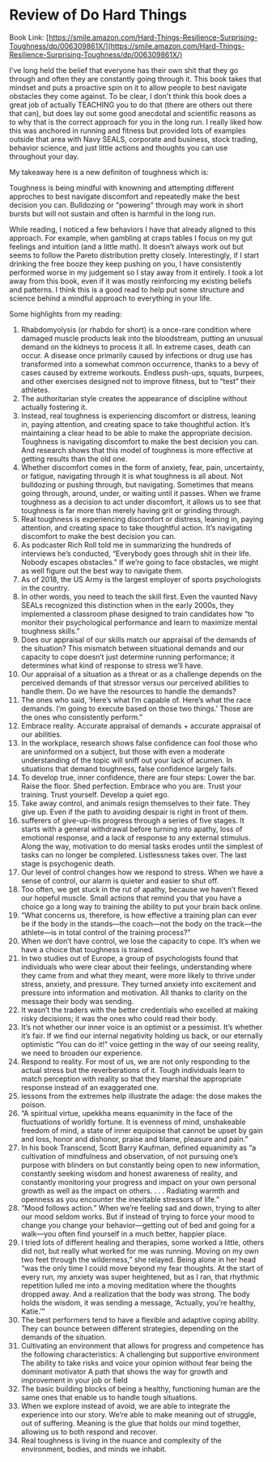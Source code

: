 
# Review of Do Hard Things
Book Link: [https://smile.amazon.com/Hard-Things-Resilience-Surprising-Toughness/dp/006309861X/](https://smile.amazon.com/Hard-Things-Resilience-Surprising-Toughness/dp/006309861X/)  

I've long held the belief that everyone has their own shit that they go through and often they are constantly going through it. This book takes that mindset and puts a proactive spin on it to allow people to best navigate obstacles they come against. To be clear, I don't think this book does a great job of actually TEACHING you to do that (there are others out there that can), but does lay out some good anecdotal and scientific reasons as to why that is the correct approach for you in the long run. I really liked how this was anchored in running and fitness but provided lots of examples outside that area with Navy SEALS, corporate and business, stock trading, behavior science, and just little actions and thoughts you can use throughout your day.

My takeaway here is a new definiton of toughness which is:  

Toughness is being mindful with knowning and attempting different approches to best navigate discomfort and repeatedly make the best decision you can. Bulldozing or "powering" through may work in short bursts but will not sustain and often is harmful in the long run. 

While reading, I noticed a few behaviors I have that already aligned to this approach. For example, when gambling at craps tables I focus on my gut feelings and intuition (and a little math). It doesn’t always work out but seems to follow the Pareto distribution pretty closely. 
Interestingly, if I start drinking the free booze they keep pushing on you, I have consistently performed worse in my judgement so I stay away from it entirely. I took a lot away from this book, even if it was mostly reinforcing my existing beliefs and patterns. I think this is a good read to help put some structure and science behind a mindful approach to everything in your life.


Some highlights from my reading:
1. Rhabdomyolysis (or rhabdo for short) is a once-rare condition where damaged muscle products leak into the bloodstream, putting an unusual demand on the kidneys to process it all. In extreme cases, death can occur. A disease once primarily caused by infections or drug use has transformed into a somewhat common occurrence, thanks to a bevy of cases caused by extreme workouts. Endless push-ups, squats, burpees, and other exercises designed not to improve fitness, but to “test” their athletes.
2. The authoritarian style creates the appearance of discipline without actually fostering it.
3. Instead, real toughness is experiencing discomfort or distress, leaning in, paying attention, and creating space to take thoughtful action. It’s maintaining a clear head to be able to make the appropriate decision. Toughness is navigating discomfort to make the best decision you can. And research shows that this model of toughness is more effective at getting results than the old one.
4. Whether discomfort comes in the form of anxiety, fear, pain, uncertainty, or fatigue, navigating through it is what toughness is all about. Not bulldozing or pushing through, but navigating. Sometimes that means going through, around, under, or waiting until it passes. When we frame toughness as a decision to act under discomfort, it allows us to see that toughness is far more than merely having grit or grinding through.
5. Real toughness is experiencing discomfort or distress, leaning in, paying attention, and creating space to take thoughtful action. It’s navigating discomfort to make the best decision you can.
6. As podcaster Rich Roll told me in summarizing the hundreds of interviews he’s conducted, “Everybody goes through shit in their life. Nobody escapes obstacles.” If we’re going to face obstacles, we might as well figure out the best way to navigate them.
7. As of 2018, the US Army is the largest employer of sports psychologists in the country.
8. In other words, you need to teach the skill first. Even the vaunted Navy SEALs recognized this distinction when in the early 2000s, they implemented a classroom phase designed to train candidates how “to monitor their psychological performance and learn to maximize mental toughness skills.”
9. Does our appraisal of our skills match our appraisal of the demands of the situation? This mismatch between situational demands and our capacity to cope doesn’t just determine running performance; it determines what kind of response to stress we’ll have.
10. Our appraisal of a situation as a threat or as a challenge depends on the perceived demands of that stressor versus our perceived abilities to handle them. Do we have the resources to handle the demands?
11. The ones who said, ‘Here’s what I’m capable of. Here’s what the race demands. I’m going to execute based on those two things.’ Those are the ones who consistently perform.”
12. Embrace reality. Accurate appraisal of demands + accurate appraisal of our abilities.
13. In the workplace, research shows false confidence can fool those who are uninformed on a subject, but those with even a moderate understanding of the topic will sniff out your lack of acumen. In situations that demand toughness, false confidence largely fails.
14. To develop true, inner confidence, there are four steps: Lower the bar. Raise the floor. Shed perfection. Embrace who you are. Trust your training. Trust yourself. Develop a quiet ego.
15. Take away control, and animals resign themselves to their fate. They give up. Even if the path to avoiding despair is right in front of them.
16. sufferers of give-up-itis progress through a series of five stages. It starts with a general withdrawal before turning into apathy, loss of emotional response, and a lack of response to any external stimulus. Along the way, motivation to do menial tasks erodes until the simplest of tasks can no longer be completed. Listlessness takes over. The last stage is psychogenic death.
17. Our level of control changes how we respond to stress. When we have a sense of control, our alarm is quieter and easier to shut off.
18. Too often, we get stuck in the rut of apathy, because we haven’t flexed our hopeful muscle. Small actions that remind you that you have a choice go a long way to training the ability to put your brain back online.
19. “What concerns us, therefore, is how effective a training plan can ever be if the body in the stands—the coach—not the body on the track—the athlete—is in total control of the training process?”
20. When we don’t have control, we lose the capacity to cope. It’s when we have a choice that toughness is trained.
21. In two studies out of Europe, a group of psychologists found that individuals who were clear about their feelings, understanding where they came from and what they meant, were more likely to thrive under stress, anxiety, and pressure. They turned anxiety into excitement and pressure into information and motivation. All thanks to clarity on the message their body was sending.
22. It wasn’t the traders with the better credentials who excelled at making risky decisions; it was the ones who could read their body.
23. It’s not whether our inner voice is an optimist or a pessimist. It’s whether it’s fair. If we find our internal negativity holding us back, or our eternally optimistic “You can do it!” voice getting in the way of our seeing reality, we need to broaden our experience.
24. Respond to reality. For most of us, we are not only responding to the actual stress but the reverberations of it. Tough individuals learn to match perception with reality so that they marshal the appropriate response instead of an exaggerated one.
25. lessons from the extremes help illustrate the adage: the dose makes the poison.
26. “A spiritual virtue, upekkha means equanimity in the face of the fluctuations of worldly fortune. It is evenness of mind, unshakeable freedom of mind, a state of inner equipoise that cannot be upset by gain and loss, honor and dishonor, praise and blame, pleasure and pain.”
27. In his book Transcend, Scott Barry Kaufman, defined equanimity as “a cultivation of mindfulness and observation, of not pursuing one’s purpose with blinders on but constantly being open to new information, constantly seeking wisdom and honest awareness of reality, and constantly monitoring your progress and impact on your own personal growth as well as the impact on others. . . . Radiating warmth and openness as you encounter the inevitable stressors of life.”
28. “Mood follows action.” When we’re feeling sad and down, trying to alter our mood seldom works. But if instead of trying to force your mood to change you change your behavior—getting out of bed and going for a walk—you often find yourself in a much better, happier place.
29. I tried lots of different healing and therapies, some worked a little, others did not, but really what worked for me was running. Moving on my own two feet through the wilderness,” she relayed. Being alone in her head “was the only time I could move beyond my fear thoughts. At the start of every run, my anxiety was super heightened, but as I ran, that rhythmic repetition lulled me into a moving meditation where the thoughts dropped away. And a realization that the body was strong. The body holds the wisdom, it was sending a message, ‘Actually, you’re healthy, Katie.’”
30. The best performers tend to have a flexible and adaptive coping ability. They can bounce between different strategies, depending on the demands of the situation.
31. Cultivating an environment that allows for progress and competence has the following characteristics: A challenging but supportive environment The ability to take risks and voice your opinion without fear being the dominant motivator A path that shows the way for growth and improvement in your job or field
32. The basic building blocks of being a healthy, functioning human are the same ones that enable us to handle tough situations.
33. When we explore instead of avoid, we are able to integrate the experience into our story. We’re able to make meaning out of struggle, out of suffering. Meaning is the glue that holds our mind together, allowing us to both respond and recover.
34. Real toughness is living in the nuance and complexity of the environment, bodies, and minds we inhabit.

